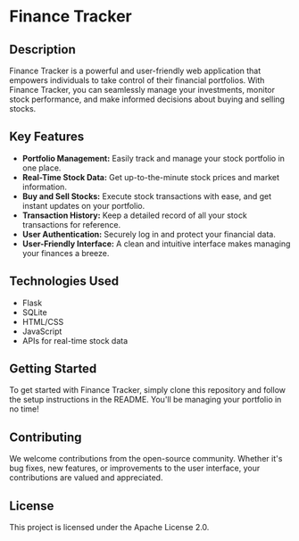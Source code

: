 # Finance Tracker

## Description

Finance Tracker is a powerful and user-friendly web application that empowers individuals to take control of their financial portfolios. With Finance Tracker, you can seamlessly manage your investments, monitor stock performance, and make informed decisions about buying and selling stocks.

## Key Features

- **Portfolio Management:** Easily track and manage your stock portfolio in one place.
- **Real-Time Stock Data:** Get up-to-the-minute stock prices and market information.
- **Buy and Sell Stocks:** Execute stock transactions with ease, and get instant updates on your portfolio.
- **Transaction History:** Keep a detailed record of all your stock transactions for reference.
- **User Authentication:** Securely log in and protect your financial data.
- **User-Friendly Interface:** A clean and intuitive interface makes managing your finances a breeze.

## Technologies Used

- Flask
- SQLite
- HTML/CSS
- JavaScript
- APIs for real-time stock data

## Getting Started

To get started with Finance Tracker, simply clone this repository and follow the setup instructions in the README. You'll be managing your portfolio in no time!

## Contributing

We welcome contributions from the open-source community. Whether it's bug fixes, new features, or improvements to the user interface, your contributions are valued and appreciated.

## License

This project is licensed under the Apache License 2.0.
